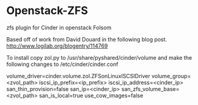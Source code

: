 Openstack-ZFS
=============

zfs plugin for Cinder in openstack Folsom

Based off of work from David Douard in the following blog post. http://www.logilab.org/blogentry/114769

To install copy zol.py to /usr/share/pyshared/cinder/volume and make the following changes to /etc/cinder/cinder.conf

volume\_driver=cinder.volume.zol.ZFSonLinuxISCSIDriver
volume\_group=\<zvol\_path\> 
iscsi\_ip\_prefix=\<ip\_prefix\>
iscsi\_ip\_address=\<cinder\_ip\>
san\_thin\_provision=false
san\_ip=\<cinder\_ip\>
san\_zfs\_volume\_base=\<zvol\_path\>
san\_is\_local=true
use\_cow\_images=false

